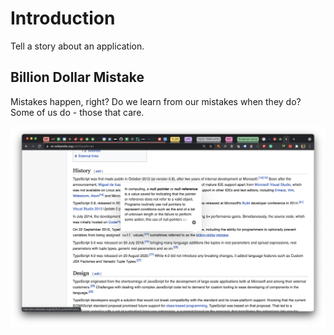 # Introduction

Tell a story about an application. 

## Billion Dollar Mistake

Mistakes happen, right? Do we learn from our mistakes when they do? Some of us do - those that care.

![Billion Dollar Mi$take](resources/billion-dollar-mistake.png)